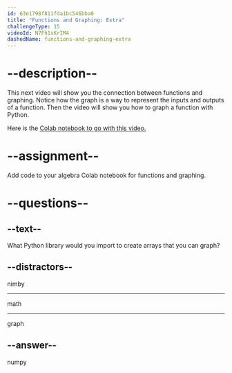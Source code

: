 ```yaml
---
id: 63e1798f811fda1bc546bba0
title: "Functions and Graphing: Extra"
challengeType: 15
videoId: N7Fh1xKrIM4
dashedName: functions-and-graphing-extra
---
```


# --description--

This next video will show you the connection between functions and graphing. Notice how the graph is a way to represent the inputs and outputs of a function. Then the video will show you how to graph a function with Python.

Here is the <a href="https://colab.research.google.com/drive/1UYorWd9-Btf_ZQyA9YdUzxzKR8rnVrSV" target="_blank" rel="noopener noreferrer nofollow">Colab notebook to go with this video.</a>

# --assignment--

Add code to your algebra Colab notebook for functions and graphing.

# --questions--

## --text--

What Python library would you import to create arrays that you can graph?

## --distractors--

nimby

---

math

---

graph

## --answer--

numpy

